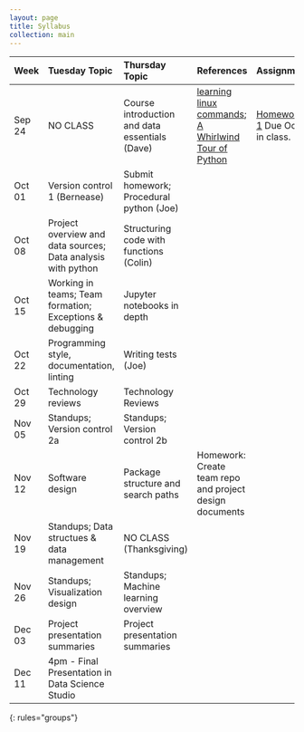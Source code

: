```yaml
---
layout: page
title: Syllabus
collection: main
---
```


| Week          | Tuesday Topic       | Thursday Topic     | References         | Assignment   |
|:--------------|:--------------------|:-------------------|:-------------------|:-------------|
|Sep 24 | NO CLASS | Course introduction and data essentials (Dave) | [learning linux commands](http://linuxcommand.org/lc3_learning_the_shell.php); [A Whirlwind Tour of Python](https://jakevdp.github.io/WhirlwindTourOfPython/) | [Homework 1](https://classroom.github.com/a/yiSZgFof) Due Oct 4 in class. |
|Oct 01  | Version control 1 (Bernease)                                                       | Submit homework; Procedural python (Joe) | |
|Oct 08  | Project overview and data sources; Data analysis with python            | Structuring code with functions (Colin)| | |
|Oct 15  | Working in teams; Team formation; Exceptions & debugging                | Jupyter notebooks in depth | | |
|Oct 22  | Programming style, documentation, linting                               | Writing tests (Joe) | |
|Oct 29  | Technology reviews                                                      | Technology Reviews | |
|Nov 05  | Standups; Version control 2a                                            | Standups; Version control 2b | |
|Nov 12  | Software design                                                         | Package structure and search paths | Homework: Create team repo and project design documents|
|Nov 19  | Standups; Data structues & data management                              | NO CLASS (Thanksgiving)
|Nov 26  | Standups; Visualization design                                          | Standups; Machine learning overview | |
|Dec 03  | Project presentation summaries                                          | Project presentation summaries  ||
|Dec 11  | 4pm - Final Presentation in Data Science Studio | ||
{: rules="groups"}
